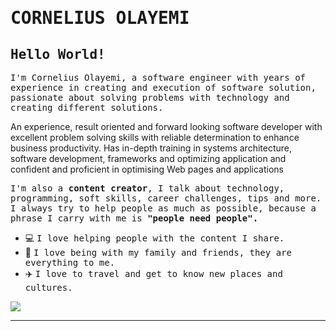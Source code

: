 # <samp>CORNELIUS OLAYEMI</samp>

## <samp>Hello World!</samp>

<samp>I'm Cornelius Olayemi, a software engineer with years of experience in creating and execution of software solution,  passionate about solving problems with technology and creating different solutions.

An experience, result oriented and forward looking software developer with excellent problem solving skills with reliable determination to enhance business productivity. Has in-depth training in systems architecture, software development, frameworks and optimizing application and confident and proficient in optimising Web pages and applications

<samp>I'm also a __content creator__, I talk about technology, programming, soft skills, career challenges, tips and more. I always try to help people as much as possible, because a phrase I carry with me is __"people need people".__</samp>
 

- 💻&nbsp;<samp>I love helping people with the content I share.</samp>
- 🏡&nbsp;<samp>I love being with my family and friends, they are everything to me.</samp>
- ✈️&nbsp;<samp>I love to travel and get to know new places and cultures.</samp>
<img src="https://images.unsplash.com/photo-1610563166150-b34df4f3bcd6?ixlib=rb-4.0.3&ixid=MnwxMjA3fDB8MHxzZWFyY2h8Mnx8c29mdHdhcmUlMjBkZXZlbG9wbWVudHxlbnwwfHwwfHw%3D&auto=format&fit=crop&w=500&q=60">

---
